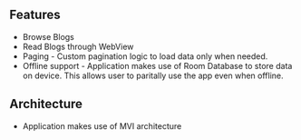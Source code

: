 ## Features
* Browse Blogs
* Read Blogs through WebView
* Paging - Custom pagination logic to load data only when needed.
* Offline support - Application makes use of Room Database to store data on device. This allows user to paritally use the app even when offline.
## Architecture
* Application makes use of MVI architecture
